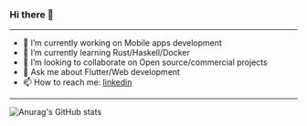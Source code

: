 ### Hi there 👋
---

- 🔭 I’m currently working on Mobile apps development
- 🌱 I’m currently learning Rust/Haskell/Docker
- 👯 I’m looking to collaborate on Open source/commercial projects
- 💬 Ask me about Flutter/Web development
- 📫 How to reach me: [linkedin](https://www.linkedin.com/in/daniel-alberto-d%C3%ADaz-gonz%C3%A1lez-111950180/)

---

![Anurag's GitHub stats](https://github-readme-stats.vercel.app/api?username=DanielDiaz18)

<!-- ![Top Langs](https://github-readme-stats.vercel.app/api/top-langs/?username=DanielDiaz18)-->
